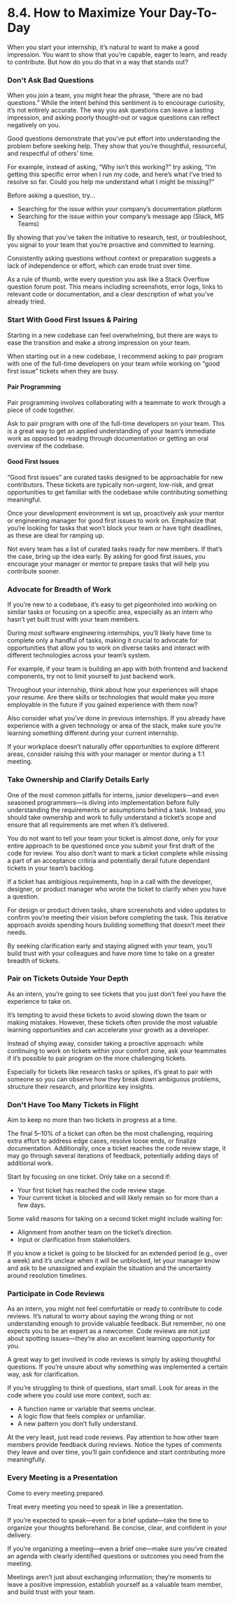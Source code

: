 # 8.4. How to Maximize Your Day-To-Day

When you start your internship, it’s natural to want to make a good impression. You want to show that you’re capable, eager to learn, and ready to contribute. But how do you do that in a way that stands out?

### Don't Ask Bad Questions

When you join a team, you might hear the phrase, “there are no bad questions.” While the intent behind this sentiment is to encourage curiosity, it’s not entirely accurate. The way you ask questions can leave a lasting impression, and asking poorly thought-out or vague questions can reflect negatively on you.

Good questions demonstrate that you’ve put effort into understanding the problem before seeking help. They show that you’re thoughtful, resourceful, and respectful of others’ time.

For example, instead of asking, “Why isn’t this working?” try asking, “I’m getting this specific error when I run my code, and here’s what I’ve tried to resolve so far. Could you help me understand what I might be missing?”

Before asking a question, try…

- Searching for the issue within your company’s documentation platform
- Searching for the issue within your company’s message app (Slack, MS Teams)

By showing that you’ve taken the initiative to research, test, or troubleshoot, you signal to your team that you’re proactive and committed to learning.

Consistently asking questions without context or preparation suggests a lack of independence or effort, which can erode trust over time.

As a rule of thumb, write every question you ask like a Stack Overflow question forum post. This means including screenshots, error logs, links to relevant code or documentation, and a clear description of what you’ve already tried.

### Start With Good First Issues & Pairing

Starting in a new codebase can feel overwhelming, but there are ways to ease the transition and make a strong impression on your team.

When starting out in a new codebase, I recommend asking to pair program with one of the full-time developers on your team while working on “good first issue” tickets when they are busy.

#### Pair Programming

Pair programming involves collaborating with a teammate to work through a piece of code together.

Ask to pair program with one of the full-time developers on your team. This is a great way to get an applied understanding of your team’s immediate work as opposed to reading through documentation or getting an oral overview of the codebase.

#### Good First Issues

“Good first issues” are curated tasks designed to be approachable for new contributors. These tickets are typically non-urgent, low-risk, and great opportunities to get familiar with the codebase while contributing something meaningful.

Once your development environment is set up, proactively ask your mentor or engineering manager for good first issues to work on. Emphasize that you’re looking for tasks that won’t block your team or have tight deadlines, as these are ideal for ramping up.

Not every team has a list of curated tasks ready for new members. If that’s the case, bring up the idea early. By asking for good first issues, you encourage your manager or mentor to prepare tasks that will help you contribute sooner.

### Advocate for Breadth of Work

If you’re new to a codebase, it’s easy to get pigeonholed into working on similar tasks or focusing on a specific area, especially as an intern who hasn’t yet built trust with your team members.

During most software engineering internships, you’ll likely have time to complete only a handful of tasks, making it crucial to advocate for opportunities that allow you to work on diverse tasks and interact with different technologies across your team’s system.

For example, if your team is building an app with both frontend and backend components, try not to limit yourself to just backend work.

Throughout your internship, think about how your experiences will shape your resume. Are there skills or technologies that would make you more employable in the future if you gained experience with them now?

Also consider what you’ve done in previous internships. If you already have experience with a given technology or area of the stack, make sure you’re learning something different during your current internship.

If your workplace doesn’t naturally offer opportunities to explore different areas, consider raising this with your manager or mentor during a 1:1 meeting.

### Take Ownership and Clarify Details Early

One of the most common pitfalls for interns, junior developers—and even seasoned programmers—is diving into implementation before fully understanding the requirements or assumptions behind a task. Instead, you should take ownership and work to fully understand a ticket’s scope and ensure that all requirements are met when it’s delivered.

You do not want to tell your team your ticket is almost done, only for your entire approach to be questioned once you submit your first draft of the code for review. You also don’t want to mark a ticket complete while missing a part of an acceptance critiria and potentially derail future dependant tickets in your team’s backlog.

If a ticket has ambigious requirements, hop in a call with the developer, designer, or product manager who wrote the ticket to clarify when you have a question.

For design or product driven tasks, share screenshots and video updates to confirm you’re meeting their vision before completing the task. This iterative approach avoids spending hours building something that doesn’t meet their needs.

By seeking clarification early and staying aligned with your team, you’ll build trust with your colleagues and have more time to take on a greater breadth of tickets.

### Pair on Tickets Outside Your Depth

As an intern, you’re going to see tickets that you just don’t feel you have the experience to take on.

It’s tempting to avoid these tickets to avoid slowing down the team or making mistakes. However, these tickets often provide the most valuable learning opportunities and can accelerate your growth as a developer.

Instead of shying away, consider taking a proactive approach: while continuing to work on tickets within your comfort zone, ask your teammates if it’s possible to pair program on the more challenging tickets.

Especially for tickets like research tasks or spikes, it’s great to pair with someone so you can observe how they break down ambiguous problems, structure their research, and prioritize key insights.

### Don't Have Too Many Tickets in Flight

Aim to keep no more than two tickets in progress at a time.

The final 5–10% of a ticket can often be the most challenging, requiring extra effort to address edge cases, resolve loose ends, or finalize documentation. Additionally, once a ticket reaches the code review stage, it may go through several iterations of feedback, potentially adding days of additional work.

Start by focusing on one ticket. Only take on a second if:

- Your first ticket has reached the code review stage.
- Your current ticket is blocked and will likely remain so for more than a few days.

Some valid reasons for taking on a second ticket might include waiting for:

- Alignment from another team on the ticket’s direction.
- Input or clarification from stakeholders.

If you know a ticket is going to be blocked for an extended period (e.g., over a week) and it’s unclear when it will be unblocked, let your manager know and ask to be unassigned and explain the situation and the uncertainty around resolution timelines.

### Participate in Code Reviews

As an intern, you might not feel comfortable or ready to contribute to code reviews. It’s natural to worry about saying the wrong thing or not understanding enough to provide valuable feedback. But remember, no one expects you to be an expert as a newcomer. Code reviews are not just about spotting issues—they’re also an excellent learning opportunity for you.

A great way to get involved in code reviews is simply by asking thoughtful questions. If you’re unsure about why something was implemented a certain way, ask for clarification.

If you’re struggling to think of questions, start small. Look for areas in the code where you could use more context, such as:

- A function name or variable that seems unclear.
- A logic flow that feels complex or unfamiliar.
- A new pattern you don’t fully understand.

At the very least, just read code reviews. Pay attention to how other team members provide feedback during reviews. Notice the types of comments they leave and over time, you’ll gain confidence and start contributing more meaningfully.

### Every Meeting is a Presentation

Come to every meeting prepared.

Treat every meeting you need to speak in like a presentation.

If you’re expected to speak—even for a brief update—take the time to organize your thoughts beforehand. Be concise, clear, and confident in your delivery.

If you’re organizing a meeting—even a brief one—make sure you’ve created an agenda with clearly identified questions or outcomes you need from the meeting.

Meetings aren’t just about exchanging information; they’re moments to leave a positive impression, establish yourself as a valuable team member, and build trust with your team.
